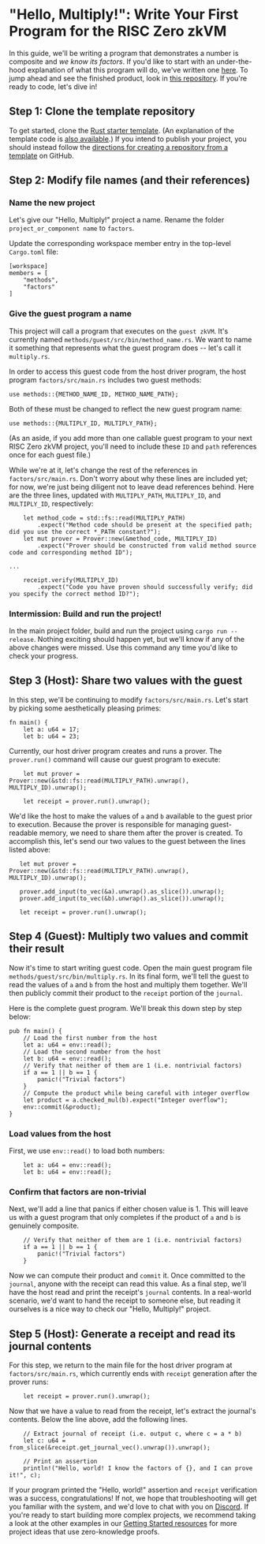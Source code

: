 # "Hello, Multiply!": Write Your First Program for the RISC Zero zkVM

In this guide, we'll be writing a program that demonstrates a number is composite and *we know its factors*. If you'd like to start with an under-the-hood explanation of what this program will do, we've written one [here](understanding-hello-multiply.md). To jump ahead and see the finished product, look in [this repository](https://github.com/risc0/risc0-rust-examples/). If you're ready to code, let's dive in!

## Step 1: Clone the template repository

To get started, clone the [Rust starter template](https://github.com/risc0/risc0-rust-starter). (An explanation of the template code is [also available](understanding_template.md).) If you intend to publish your project, you should instead follow the [directions for creating a repository from a template](https://docs.github.com/en/repositories/creating-and-managing-repositories/creating-a-repository-from-a-template) on GitHub.

## Step 2: Modify file names (and their references)

### Name the new project

Let's give our "Hello, Multiply!" project a name. Rename the folder `project_or_component name` to `factors`.

Update the corresponding workspace member entry in the top-level `Cargo.toml` file:
```
[workspace]
members = [
    "methods",
    "factors"
]
```

### Give the guest program a name

This project will call a program that executes on the `guest zkVM`. It's currently named `methods/guest/src/bin/method_name.rs`. We want to name it something that represents what the guest program does -- let's call it `multiply.rs`.

In order to access this guest code from the host driver program, the host program `factors/src/main.rs` includes two guest methods:

```
use methods::{METHOD_NAME_ID, METHOD_NAME_PATH};
```
Both of these must be changed to reflect the new guest program name:
```
use methods::{MULTIPLY_ID, MULTIPLY_PATH};
```
(As an aside, if you add more than one callable guest program to your next RISC Zero zkVM project, you'll need to include these `ID` and `path` references once for each guest file.)

While we're at it, let's change the rest of the references in `factors/src/main.rs`. Don't worry about why these lines are included yet; for now, we're just being diligent not to leave dead references behind. Here are the three lines, updated with `MULTIPLY_PATH`, `MULTIPLY_ID`, and `MULTIPLY_ID`, respectively:

```
    let method_code = std::fs::read(MULTIPLY_PATH)
        .expect("Method code should be present at the specified path; did you use the correct *_PATH constant?");
    let mut prover = Prover::new(&method_code, MULTIPLY_ID)
        .expect("Prover should be constructed from valid method source code and corresponding method ID");

...

    receipt.verify(MULTIPLY_ID)
        .expect("Code you have proven should successfully verify; did you specify the correct method ID?");
```

### Intermission: Build and run the project!

In the main project folder, build and run the project using `cargo run --release`. Nothing exciting should happen yet, but we'll know if any of the above changes were missed. Use this command any time you'd like to check your progress.

## Step 3 (Host): Share two values with the guest

In this step, we'll be continuing to modify `factors/src/main.rs`. Let's start by picking some aesthetically pleasing primes:
```
fn main() {
    let a: u64 = 17;
    let b: u64 = 23;
```

Currently, our host driver program creates and runs a prover. The `prover.run()` command will cause our guest program to execute:

```
    let mut prover = Prover::new(&std::fs::read(MULTIPLY_PATH).unwrap(), MULTIPLY_ID).unwrap();

    let receipt = prover.run().unwrap();
```
 We'd like the host to make the values of `a` and `b` available to the guest prior to execution. Because the prover is responsible for managing guest-readable memory, we need to share them after the prover is created. To accomplish this, let's send our two values to the guest between the lines listed above:

 ```
    let mut prover = Prover::new(&std::fs::read(MULTIPLY_PATH).unwrap(), MULTIPLY_ID).unwrap();

    prover.add_input(to_vec(&a).unwrap().as_slice()).unwrap();
    prover.add_input(to_vec(&b).unwrap().as_slice()).unwrap();

    let receipt = prover.run().unwrap();
```


## Step 4 (Guest): Multiply two values and commit their result

Now it's time to start writing guest code. Open the main guest program file `methods/guest/src/bin/multiply.rs`. In its final form, we'll tell the guest to read the values of `a` and `b` from the host and multiply them together. We'll then publicly commit their product to the `receipt` portion of the `journal`.

Here is the complete guest program. We'll break this down step by step below:
```
pub fn main() {
    // Load the first number from the host
    let a: u64 = env::read();
    // Load the second number from the host
    let b: u64 = env::read();
    // Verify that neither of them are 1 (i.e. nontrivial factors)
    if a == 1 || b == 1 {
        panic!("Trivial factors")
    }
    // Compute the product while being careful with integer overflow
    let product = a.checked_mul(b).expect("Integer overflow");
    env::commit(&product);
}
```
### Load values from the host

First, we use `env::read()` to load both numbers:

```
    let a: u64 = env::read();
    let b: u64 = env::read();
```
### Confirm that factors are non-trivial

Next, we'll add a line that panics if either chosen value is 1. This will leave us with a guest program that only completes if the product of `a` and `b` is genuinely composite. 
```
    // Verify that neither of them are 1 (i.e. nontrivial factors)
    if a == 1 || b == 1 {
        panic!("Trivial factors")
    }
```

Now we can compute their product and `commit` it. Once committed to the `journal`, anyone with the receipt can read this value. As a final step, we'll have the host read and print the receipt's `journal` contents. In a real-world scenario, we'd want to hand the receipt to someone else, but reading it ourselves is a nice way to check our "Hello, Multiply!" project.

## Step 5 (Host): Generate a receipt and read its journal contents

For this step, we return to the main file for the host driver program at `factors/src/main.rs`, which currently ends with `receipt` generation after the prover runs:

```
    let receipt = prover.run().unwrap();
```

Now that we have a value to read from the receipt, let's extract the journal's contents. Below the line above, add the following lines.

```
    // Extract journal of receipt (i.e. output c, where c = a * b)
    let c: u64 = from_slice(&receipt.get_journal_vec().unwrap()).unwrap();

    // Print an assertion
    println!("Hello, world! I know the factors of {}, and I can prove it!", c);
```

If your program printed the "Hello, world!" assertion and `receipt` verification was a success, congratulations! If not, we hope that troubleshooting will get you familiar with the system, and we'd love to chat with you on [Discord](https://discord.com/invite/risczero). If you're ready to start building more complex projects, we recommend taking a look at the other examples in our [Getting Started resources](https://www.risczero.com/docs/) for more project ideas that use zero-knowledge proofs.
